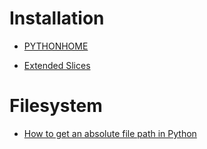 # Installation
* [PYTHONHOME](https://docs.python.org/2/using/cmdline.html#envvar-PYTHONHOME)

* [Extended Slices](https://docs.python.org/2.3/whatsnew/section-slices.html)


# Filesystem
* [How to get an absolute file path in Python](http://stackoverflow.com/questions/51520/how-to-get-an-absolute-file-path-in-python)